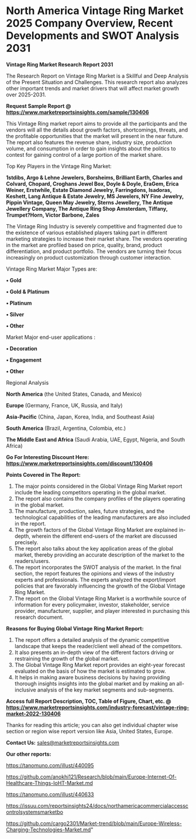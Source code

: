 # North America Vintage Ring Market 2025 Company Overview, Recent Developments and SWOT Analysis 2031

<strong>Vintage Ring Market Research Report 2031</strong>

The Research Report on Vintage Ring Market is a Skillful and Deep Analysis of the Present Situation and Challenges. This research report also analyzes other important trends and market drivers that will affect market growth over 2025-2031.

<strong>Request Sample Report @ <a href=https://www.marketreportsinsights.com/sample/130406>https://www.marketreportsinsights.com/sample/130406</a></strong>

This Vintage Ring market report aims to provide all the participants and the vendors will all the details about growth factors, shortcomings, threats, and the profitable opportunities that the market will present in the near future. The report also features the revenue share, industry size, production volume, and consumption in order to gain insights about the politics to contest for gaining control of a large portion of the market share.

Top Key Players in the Vintage Ring Market:

<strong>1stdibs, Argo & Lehne Jewelers, Borsheims, Brilliant Earth, Charles and Colvard, Chopard, Croghans Jewel Box, Doyle & Doyle, EraGem, Erica Weiner, Erstwhile, Estate Diamond Jewelry, Farringdons, Isadoras, Keshett, Lang Antique & Estate Jewelry, MS Jewelers, NY Fine Jewelry, Pippin Vintage, Queen May Jewelry, Sterns Jewellery, The Antique Jewellery Company, The Antique Ring Shop Amsterdam, Tiffany, Trumpet?Horn, Victor Barbone, Zales</strong>

The Vintage Ring Industry is severely competitive and fragmented due to the existence of various established players taking part in different marketing strategies to increase their market share. The vendors operating in the market are profiled based on price, quality, brand, product differentiation, and product portfolio. The vendors are turning their focus increasingly on product customization through customer interaction.

Vintage Ring Market Major Types are:

<strong>• Gold

• Gold & Platinum

• Platinum

• Silver

• Other</strong>

Market Major end-user applications :

<strong>• Decoration

• Engagement 

• Other</strong>

Regional Analysis

</u><strong><b>North America</b></strong> (the United States, Canada, and Mexico)

<strong><b>Europe </b></strong>(Germany, France, UK, Russia, and Italy)

<strong><b>Asia-Pacific</b></strong> (China, Japan, Korea, India, and Southeast Asia)

<strong><b>South America</b></strong> (Brazil, Argentina, Colombia, etc.)

<strong><b>The Middle East and Africa</b></strong> (Saudi Arabia, UAE, Egypt, Nigeria, and South Africa)

<strong>Go For Interesting Discount Here: <a href=https://www.marketreportsinsights.com/discount/130406>https://www.marketreportsinsights.com/discount/130406</a></strong>

<strong>Points Covered in The Report:</strong>
<ol>
  <li>The major points considered in the Global Vintage Ring Market report include the leading competitors operating in the global market.</li>
  <li>The report also contains the company profiles of the players operating in the global market.</li>
  <li>The manufacture, production, sales, future strategies, and the technological capabilities of the leading manufacturers are also included in the report.</li>
  <li>The growth factors of the Global Vintage Ring Market are explained in-depth, wherein the different end-users of the market are discussed precisely.</li>
  <li>The report also talks about the key application areas of the global market, thereby providing an accurate description of the market to the readers/users.</li>
  <li>The report incorporates the SWOT analysis of the market. In the final section, the report features the opinions and views of the industry experts and professionals. The experts analyzed the export/import policies that are favorably influencing the growth of the Global Vintage Ring Market.</li>
  <li>The report on the Global Vintage Ring Market is a worthwhile source of information for every policymaker, investor, stakeholder, service provider, manufacturer, supplier, and player interested in purchasing this research document.</li>
</ol>
<strong>Reasons for Buying Global Vintage Ring Market Report:</strong>

<ol>
  <li>The report offers a detailed analysis of the dynamic competitive landscape that keeps the reader/client well ahead of the competitors.</li>
  <li>It also presents an in-depth view of the different factors driving or restraining the growth of the global market.</li>
  <li>The Global Vintage Ring Market report provides an eight-year forecast evaluated on the basis of how the market is estimated to grow.</li>
  <li>It helps in making aware business decisions by having providing thorough insights insights into the global market and by making an all-inclusive analysis of the key market segments and sub-segments.</li>
</ol>
<strong>Access full Report Description, TOC, Table of Figure, Chart, etc. @ <a href=https://www.marketreportsinsights.com/industry-forecast/vintage-ring-market-2022-130406>https://www.marketreportsinsights.com/industry-forecast/vintage-ring-market-2022-130406</a></strong>


Thanks for reading this article; you can also get individual chapter wise section or region wise report version like Asia, United States, Europe.

<strong>Contact Us:</strong>
sales@marketreportsinsights.com

<strong>Our other reports:</strong>

<a href=https://tanomuno.com/illust/440095>https://tanomuno.com/illust/440095</a>

<a href=https://github.com/anokhi121/Research/blob/main/Europe-Internet-Of-Healthcare-Things-IoHT-Market.md>https://github.com/anokhi121/Research/blob/main/Europe-Internet-Of-Healthcare-Things-IoHT-Market.md</a>

<a href=https://tanomuno.com/illust/440633>https://tanomuno.com/illust/440633</a>

<a href=https://issuu.com/reportsinsights24/docs/northamericacommercialaccesscontrolsystemsmarketbo>https://issuu.com/reportsinsights24/docs/northamericacommercialaccesscontrolsystemsmarketbo</a>

<a href=https://github.com/cargo2301/Market-trend/blob/main/Europe-Wireless-Charging-Technologies-Market.md>https://github.com/cargo2301/Market-trend/blob/main/Europe-Wireless-Charging-Technologies-Market.md</a>"
